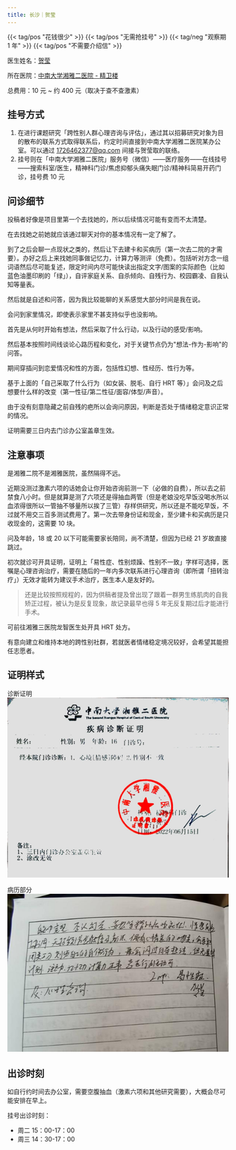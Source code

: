 ```yaml
---
title: 长沙｜贺莹
---
```


{{< tag/pos "花钱很少" >}} {{< tag/pos "无需抢挂号" >}}
{{< tag/neg "观察期 1 年" >}} {{< tag/pos "不需要介绍信" >}}

医生姓名：[贺莹](https://wy.guahao.com/expert/819738df-5ae6-4bc3-83df-aad260927d97000)

所在医院：[中南大学湘雅二医院 - 精卫楼](https://amap.com/place/B0FFGCX8WS)

总费用：10 元 ~ 约 400 元（取决于查不查激素）

## 挂号方式

1. 在进行课题研究「跨性别人群心理咨询与评估」，通过其以招募研究对象为目的散布的联系方式取得联系后，约定时间直接到中南大学湘雅二医院某办公室。可以通过 <1726462377@qq.com> 间接与贺莹取的联络。
1. 挂号则在「中南大学湘雅二医院」服务号（微信）——医疗服务——在线挂号——搜索科室/医生，精神科门诊/焦虑抑郁头痛失眠门诊/精神科简易开药门诊，挂号费 10 元

## 问诊细节

投稿者好像是项目里第一个去找她的，所以后续情况可能有变而不太清楚。

在去找她之前她就应该通过聊天对你的基本情况有一定了解了。

到了之后会聊一点现状之类的，然后让下去建卡和买病历（第一次去二院的才需要）。办好之后上来找她同事做记忆力，计算力等测评（免费）。包括听对方念一组词语然后尽可能复述，限定时间内尽可能快读出指定文字/图案的实际颜色（比如蓝色油墨印刷的「绿」），自评家庭关系、自杀倾向、自残行为、校园霸凌、自我认知等量表。

然后就是自述和问答，因为我比较能聊的关系感觉大部分时间是我在说。

会问到家里情况，即使表示家里不甚支持似乎也没影响。

首先是从何时开始有想法，然后采取了什么行动，以及行动的感受/影响。

然后基本按照时间线谈论心路历程和变化，对于关键节点仍为"想法-作为-影响"的问答。

期间穿插问到恋爱情况和性的方面，包括性幻想、性经历、性行为等。

基于上面的「自己采取了什么行为（如女装、脱毛、自行 HRT 等）」会问及之后想要什么样的改变（第一性征/第二性征/面容/体型/声音）。

由于没有刻意隐藏之前自残的疤所以会询问原因，判断是否处于情绪稳定意识正常的情况。

证明需要三日内去门诊办公室盖章生效。

## 注意事项

是湘雅二院不是湘雅医院，虽然隔得不远。

近期没测过激素六项的话她会让你开始咨询前测一下（必做的自费），所以去之前禁食八小时。但是就算是测了六项还是得抽血两管（但是老娘没吃早饭没喝水所以血浓得很所以一管抽不够量所以挨了三管）存样供研究，所以还是不能吃早饭，不过就不用交三百多测试费用了。第一次去带身份证和现金，至少建卡和买病历是只收现金的，这需要 10 块。

问及年龄，18 或 20 以下可能需要家长陪同，尚不清楚，但因为已经 21 岁故直接跳过。

初次就诊可开具证明，证明上「易性症、性别烦躁、性别不一致」字样可选择，医嘱是心理咨询治疗，需要在随后的一年内多次联系进行心理咨询（即所谓「扭转治疗」）无效才能转为建议手术治疗，医生本人是友好的。

> 还是比较按照规程的，因为供稿者提及曾出现了跟着一群男生练肌肉的自我矫正过程，被认为是反复现象，故记录最早也得 5 年无反复期过后才能进行手术。

可前往湘雅三医院龙智医生处开具 HRT 处方。

有意向建立和维持本地的跨性别社群，若就医者情绪稳定境况较好，会希望其能担任志愿者。

## 证明样式

诊断证明
![证明](proof.jpg)

病历部分
![病历](record.jpg)

## 出诊时刻

如自行约时间去办公室，需要空腹抽血（激素六项和其他研究需要），大概会尽可能安排在早上。

挂号出诊时刻：

- 周二 15：00-17：00
- 周三 14：30-17：00
